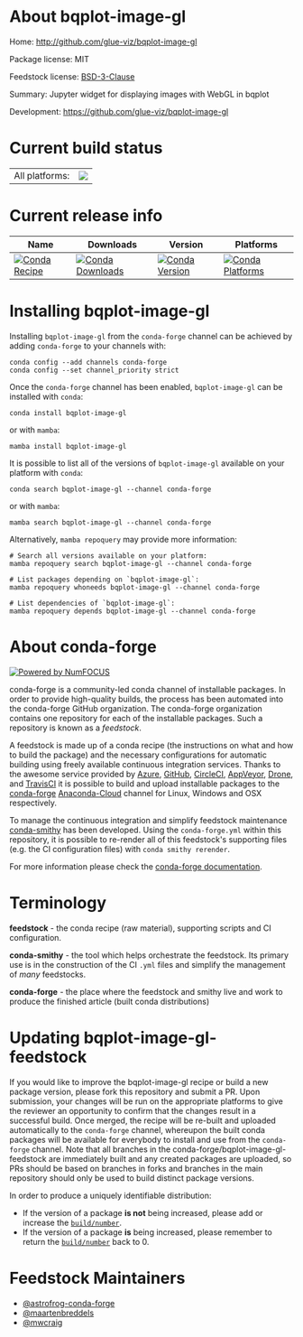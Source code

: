 About bqplot-image-gl
=====================

Home: http://github.com/glue-viz/bqplot-image-gl

Package license: MIT

Feedstock license: [BSD-3-Clause](https://github.com/conda-forge/bqplot-image-gl-feedstock/blob/main/LICENSE.txt)

Summary: Jupyter widget for displaying images with WebGL in bqplot

Development: https://github.com/glue-viz/bqplot-image-gl

Current build status
====================


<table><tr><td>All platforms:</td>
    <td>
      <a href="https://dev.azure.com/conda-forge/feedstock-builds/_build/latest?definitionId=6830&branchName=main">
        <img src="https://dev.azure.com/conda-forge/feedstock-builds/_apis/build/status/bqplot-image-gl-feedstock?branchName=main">
      </a>
    </td>
  </tr>
</table>

Current release info
====================

| Name | Downloads | Version | Platforms |
| --- | --- | --- | --- |
| [![Conda Recipe](https://img.shields.io/badge/recipe-bqplot--image--gl-green.svg)](https://anaconda.org/conda-forge/bqplot-image-gl) | [![Conda Downloads](https://img.shields.io/conda/dn/conda-forge/bqplot-image-gl.svg)](https://anaconda.org/conda-forge/bqplot-image-gl) | [![Conda Version](https://img.shields.io/conda/vn/conda-forge/bqplot-image-gl.svg)](https://anaconda.org/conda-forge/bqplot-image-gl) | [![Conda Platforms](https://img.shields.io/conda/pn/conda-forge/bqplot-image-gl.svg)](https://anaconda.org/conda-forge/bqplot-image-gl) |

Installing bqplot-image-gl
==========================

Installing `bqplot-image-gl` from the `conda-forge` channel can be achieved by adding `conda-forge` to your channels with:

```
conda config --add channels conda-forge
conda config --set channel_priority strict
```

Once the `conda-forge` channel has been enabled, `bqplot-image-gl` can be installed with `conda`:

```
conda install bqplot-image-gl
```

or with `mamba`:

```
mamba install bqplot-image-gl
```

It is possible to list all of the versions of `bqplot-image-gl` available on your platform with `conda`:

```
conda search bqplot-image-gl --channel conda-forge
```

or with `mamba`:

```
mamba search bqplot-image-gl --channel conda-forge
```

Alternatively, `mamba repoquery` may provide more information:

```
# Search all versions available on your platform:
mamba repoquery search bqplot-image-gl --channel conda-forge

# List packages depending on `bqplot-image-gl`:
mamba repoquery whoneeds bqplot-image-gl --channel conda-forge

# List dependencies of `bqplot-image-gl`:
mamba repoquery depends bqplot-image-gl --channel conda-forge
```


About conda-forge
=================

[![Powered by
NumFOCUS](https://img.shields.io/badge/powered%20by-NumFOCUS-orange.svg?style=flat&colorA=E1523D&colorB=007D8A)](https://numfocus.org)

conda-forge is a community-led conda channel of installable packages.
In order to provide high-quality builds, the process has been automated into the
conda-forge GitHub organization. The conda-forge organization contains one repository
for each of the installable packages. Such a repository is known as a *feedstock*.

A feedstock is made up of a conda recipe (the instructions on what and how to build
the package) and the necessary configurations for automatic building using freely
available continuous integration services. Thanks to the awesome service provided by
[Azure](https://azure.microsoft.com/en-us/services/devops/), [GitHub](https://github.com/),
[CircleCI](https://circleci.com/), [AppVeyor](https://www.appveyor.com/),
[Drone](https://cloud.drone.io/welcome), and [TravisCI](https://travis-ci.com/)
it is possible to build and upload installable packages to the
[conda-forge](https://anaconda.org/conda-forge) [Anaconda-Cloud](https://anaconda.org/)
channel for Linux, Windows and OSX respectively.

To manage the continuous integration and simplify feedstock maintenance
[conda-smithy](https://github.com/conda-forge/conda-smithy) has been developed.
Using the ``conda-forge.yml`` within this repository, it is possible to re-render all of
this feedstock's supporting files (e.g. the CI configuration files) with ``conda smithy rerender``.

For more information please check the [conda-forge documentation](https://conda-forge.org/docs/).

Terminology
===========

**feedstock** - the conda recipe (raw material), supporting scripts and CI configuration.

**conda-smithy** - the tool which helps orchestrate the feedstock.
                   Its primary use is in the construction of the CI ``.yml`` files
                   and simplify the management of *many* feedstocks.

**conda-forge** - the place where the feedstock and smithy live and work to
                  produce the finished article (built conda distributions)


Updating bqplot-image-gl-feedstock
==================================

If you would like to improve the bqplot-image-gl recipe or build a new
package version, please fork this repository and submit a PR. Upon submission,
your changes will be run on the appropriate platforms to give the reviewer an
opportunity to confirm that the changes result in a successful build. Once
merged, the recipe will be re-built and uploaded automatically to the
`conda-forge` channel, whereupon the built conda packages will be available for
everybody to install and use from the `conda-forge` channel.
Note that all branches in the conda-forge/bqplot-image-gl-feedstock are
immediately built and any created packages are uploaded, so PRs should be based
on branches in forks and branches in the main repository should only be used to
build distinct package versions.

In order to produce a uniquely identifiable distribution:
 * If the version of a package **is not** being increased, please add or increase
   the [``build/number``](https://docs.conda.io/projects/conda-build/en/latest/resources/define-metadata.html#build-number-and-string).
 * If the version of a package **is** being increased, please remember to return
   the [``build/number``](https://docs.conda.io/projects/conda-build/en/latest/resources/define-metadata.html#build-number-and-string)
   back to 0.

Feedstock Maintainers
=====================

* [@astrofrog-conda-forge](https://github.com/astrofrog-conda-forge/)
* [@maartenbreddels](https://github.com/maartenbreddels/)
* [@mwcraig](https://github.com/mwcraig/)


